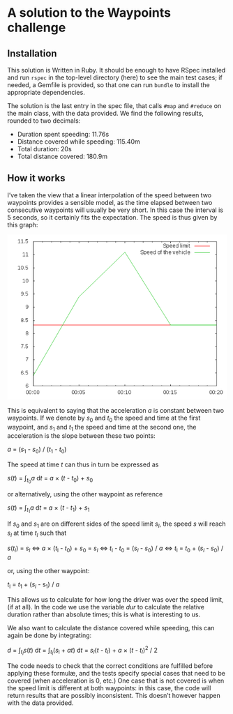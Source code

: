 # A solution to the Waypoints challenge

## Installation
This solution is Written in Ruby.  It should be enough to have RSpec installed
and run `rspec` in the top-level directory (here) to see the main test cases;
if needed, a Gemfile is provided, so that one can run `bundle` to install the
appropriate dependencies.

The solution is the last entry in the spec file, that calls `#map` and
`#reduce` on the main class, with the data provided.  We find the following
results, rounded to two decimals:

  * Duration spent speeding: 11.76s
  * Distance covered while speeding: 115.40m
  * Total duration: 20s
  * Total distance covered: 180.9m

## How it works
I’ve taken the view that a linear interpolation of the speed between two
waypoints provides a sensible model, as the time elapsed between two
consecutive waypoints will usually be very short.  In this case the interval is
5 seconds, so it certainly fits the expectation.  The speed is thus given by
this graph:

![waypoints plot](theory/waypoints.png)

This is equivalent to saying that the acceleration *a* is constant between two
waypoints.  If we denote by *s*<sub>0</sub> and *t*<sub>0</sub> the speed and
time at the first waypoint, and *s*<sub>1</sub> and *t*<sub>1</sub> the speed
and time at the second one, the acceleration is the slope between these two
points:

  *a* = (*s*<sub>1</sub> - *s*<sub>0</sub>)
  / (*t*<sub>1</sub> - *t*<sub>0</sub>)

The speed at time *t* can thus in turn be expressed as

  *s*(*t*) = ∫<sub>*t*<sub>0</sub></sub>*a* d*t*
  = *a* × (*t* - *t*<sub>0</sub>) + *s*<sub>0</sub>

or alternatively, using the other waypoint as reference

  *s*(*t*) = ∫<sub>*t*<sub>1</sub></sub>*a* d*t*
  = *a* × (*t* - *t*<sub>1</sub>) + *s*<sub>1</sub>

If *s*<sub>0</sub> and *s*<sub>1</sub> are on different sides of the speed
limit *s*<sub>*l*</sub>, the speed *s* will reach *s*<sub>*l*</sub> at time
*t*<sub>*l*</sub> such that

  *s*(*t*<sub>*l*</sub>) = *s*<sub>*l*</sub>
  ⇔ *a* × (*t*<sub>l</sub> - *t*<sub>0</sub>) + *s*<sub>0</sub> = *s*<sub>*l*</sub>
  ⇔ *t*<sub>l</sub> - *t*<sub>0</sub> = (*s*<sub>*l*</sub> - *s*<sub>0</sub>) / *a*
  ⇔ *t*<sub>l</sub> = *t*<sub>0</sub> + (*s*<sub>*l*</sub> - *s*<sub>0</sub>) / *a*

or, using the other waypoint:

*t*<sub>l</sub> = *t*<sub>1</sub> + (*s*<sub>*l*</sub> - s<sub>1</sub>) / *a*

This allows us to calculate for how long the driver was over the speed limit,
(if at all).  In the code we use the variable *dur* to calculate the relative
duration rather than absolute times; this is what is interesting to us.

We also want to calculate the distance covered while speeding, this can again
be done by integrating:

  *d* = ∫<sub>*t*<sub>*l*</sub></sub>*s*(*t*) d*t*
  = ∫<sub>*t*<sub>*l*</sub></sub>(*s*<sub>l</sub> + *at*) d*t*
  = *s*<sub>*l*</sub>(*t* - *t*<sub>*l*</sub>) + *a* × (*t* - *t*<sub>*l*</sub>)<sup>2</sup> / 2

The code needs to check that the correct conditions are fulfilled before
applying these formulæ, and the tests specify special cases that need to be
covered (when acceleration is 0, etc.)  One case that is not covered is when
the speed limit is different at both waypoints: in this case, the code will
return results that are possibly inconsistent.  This doesn’t however happen
with the data provided.
